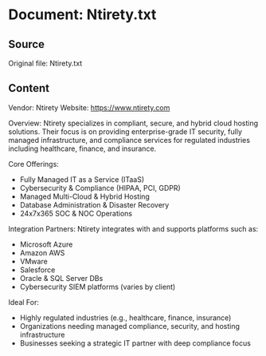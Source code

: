 # Document: Ntirety.txt

## Source
Original file: Ntirety.txt

## Content
Vendor: Ntirety
Website: https://www.ntirety.com

Overview:
Ntirety specializes in compliant, secure, and hybrid cloud hosting solutions. Their focus is on providing enterprise-grade IT security, fully managed infrastructure, and compliance services for regulated industries including healthcare, finance, and insurance.

Core Offerings:
- Fully Managed IT as a Service (ITaaS)
- Cybersecurity & Compliance (HIPAA, PCI, GDPR)
- Managed Multi-Cloud & Hybrid Hosting
- Database Administration & Disaster Recovery
- 24x7x365 SOC & NOC Operations

Integration Partners:
Ntirety integrates with and supports platforms such as:
- Microsoft Azure
- Amazon AWS
- VMware
- Salesforce
- Oracle & SQL Server DBs
- Cybersecurity SIEM platforms (varies by client)

Ideal For:
- Highly regulated industries (e.g., healthcare, finance, insurance)
- Organizations needing managed compliance, security, and hosting infrastructure
- Businesses seeking a strategic IT partner with deep compliance focus

